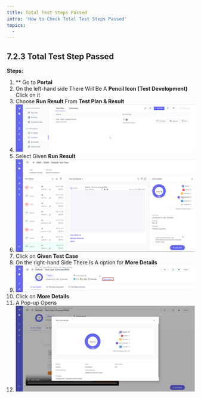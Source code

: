 ```yaml
---
title: Total Test Steps Passed
intro: 'How to Check Total Test Steps Passed'
topics:
  - 
---
```

## <a name="_9xorelst4o6r"></a>7.2.3 **Total Test Step Passed** 

**Steps:** 

1. ** Go to **Portal** 
2. On the left-hand side There Will Be A **Pencil Icon (Test Development)** Click on it 
3. Choose **Run Result** From **Test Plan & Result** 
4. ![](imgs/test-plan-list.png)
5. Select Given **Run Result** 
6. ![](imgs/last-run-result.png)
7. Click on **Given Test Case** 
8. On the right-hand Side There Is A option for  **More Details** 
9. ![](imgs/more-details.png)
10. Click on **More Details** 
11. A Pop-up Opens 
12. ![](imgs/pop-up.png)

